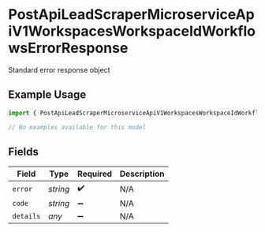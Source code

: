 # PostApiLeadScraperMicroserviceApiV1WorkspacesWorkspaceIdWorkflowsErrorResponse

Standard error response object

## Example Usage

```typescript
import { PostApiLeadScraperMicroserviceApiV1WorkspacesWorkspaceIdWorkflowsErrorResponse } from "oppulence-backend-sdk/models/errors";

// No examples available for this model
```

## Fields

| Field              | Type               | Required           | Description        |
| ------------------ | ------------------ | ------------------ | ------------------ |
| `error`            | *string*           | :heavy_check_mark: | N/A                |
| `code`             | *string*           | :heavy_minus_sign: | N/A                |
| `details`          | *any*              | :heavy_minus_sign: | N/A                |